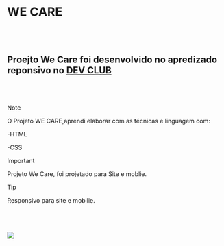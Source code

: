 <h1> WE CARE </h1>
<br>
<br>
<h2> Proejto We Care foi desenvolvido no apredizado reponsivo no <a href="https://rodolfomori.com.br/devclub-n1/">DEV CLUB</a> </h2>
 <br>
 <br>
 
> [!NOTE]
> O Projeto WE CARE,aprendi elaborar com as técnicas e linguagem com:
<p>-HTML
  <br>
<p>-CSS 
  <br>
  
> [!IMPORTANT]
>Projeto We Care, foi projetado para Site e moblie.
 
> [!TIP]
>  Responsivo para site e mobilie.

<br>
<br>
<br>

  
 <img src="https://github.com/RonaldoSantosSpc/We-Care/blob/main/img/Design%20Projeto%20WE%20CARE.png?raw=true" widith="0.5px" />





